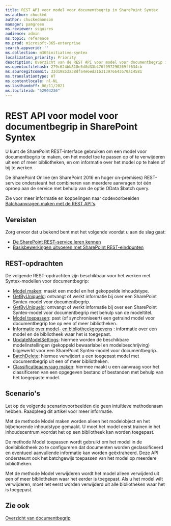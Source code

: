 ```yaml
---
title: REST API voor model voor documentbegrip in SharePoint Syntex
ms.author: chucked
author: chuckedmonson
manager: pamgreen
ms.reviewer: ssquires
audience: admin
ms.topic: reference
ms.prod: microsoft-365-enterprise
search.appverid: ''
ms.collection: m365initiative-syntex
localization_priority: Priority
description: Overzicht van de REST API voor model voor documentbegrip in SharePoint Syntex.
ms.openlocfilehash: 279c624bb818e5d8d33b476f997290269ff634cb
ms.sourcegitcommit: 33d19853a38dfa4e6ed21b313976643670a14581
ms.translationtype: HT
ms.contentlocale: nl-NL
ms.lasthandoff: 06/11/2021
ms.locfileid: "52904236"
---
```

# <a name="sharepoint-syntex-document-understanding-model-rest-api"></a>REST API voor model voor documentbegrip in SharePoint Syntex

U kunt de SharePoint REST-interface gebruiken om een model voor documentbegrip te maken, om het model toe te passen op of te verwijderen uit een of meer bibliotheken, en om informatie over het model op te halen of bij te werken. 

De SharePoint Online (en SharePoint 2016 en hoger on-premises) REST-service ondersteunt het combineren van meerdere aanvragen tot één oproep aan de service met behulp van de optie OData $batch query. 

Zie voor meer informatie en koppelingen naar codevoorbeelden [Batchaanvragen maken met de REST API's](/sharepoint/dev/sp-add-ins/make-batch-requests-with-the-rest-apis.md).

## <a name="prerequisites"></a>Vereisten

Zorg ervoor dat u bekend bent met het volgende voordat u aan de slag gaat:

- [De SharePoint REST-service leren kennen](/sharepoint/dev/sp-add-ins/get-to-know-the-sharepoint-rest-service.md) 
- [Basisbewerkingen uitvoeren met SharePoint REST-eindpunten](/sharepoint/dev/sp-add-ins/complete-basic-operations-using-sharepoint-rest-endpoints.md)

## <a name="rest-commands"></a>REST-opdrachten

De volgende REST-opdrachten zijn beschikbaar voor het werken met Syntex-modellen voor documentbegrip:

- [Model maken](rest-createmodel-method.md): maakt een model en het gekoppelde inhoudstype.
- [GetByUniqueId](rest-getbyuniqueid-method.md): ontvangt of werkt informatie bij over een SharePoint Syntex-model voor documentbegrip.
- [GetByUniqueId](rest-getbytitle-method.md): ontvangt of werkt informatie bij over een SharePoint Syntex-model voor documentbegrip met behulp van de modeltitel.
- [Model toepassen](rest-applymodel-method.md): past (of synchroniseert) een getraind model voor documentbegrip toe op een of meer bibliotheken.
- [Informatie over model- en bibliotheekgegevens](rest-getmodelandlibraryinfo.md) : informatie over een model en de bibliotheek waar het is toegepast.
- [UpdateModelSettings](rest-updatemodelsettings-method.md): hiermee worden de beschikbare modelinstellingen (gekoppeld bewaarlabel en modelbeschrijving) bijgewerkt voor een SharePoint Syntex-model voor documentbegrip.
- [BatchDelete](rest-batchdelete-method.md): hiermee verwijdert u een toegepast model met documentbegrip uit een of meer bibliotheken.
- [Classificatieaanvraag maken](rest-createclassificationrequest.md): hiermee maakt u een aanvraag voor het classificeren van een opgegeven bestand of bestanden met behulp van het toegepaste model.

## <a name="scenarios"></a>Scenario's

Let op de volgende scenariovoorbeelden die geen intuïtieve methodenaam hebben. Raadpleeg dit artikel voor meer informatie.

Met de methode Model maken worden alleen het modelobject en het bijbehorende inhoudstype gemaakt. U moet het model eerst trainen in het inhoudscentrum voordat het op een bibliotheek kan worden toegepast.

De methode Model toepassen wordt gebruikt om het model in de doelbibliotheek zo te configureren dat documenten worden geclassificeerd en eventueel aanvullende informatie kan worden geëxtraheerd. Deze API ondersteunt ook het batchgewijs toepassen van het model op meerdere bibliotheken.

Met de methode Model verwijderen wordt het model alleen verwijderd uit een of meer bibliotheken waar het eerder is toegepast. Als u het model wilt verwijderen, moet het eerst worden verwijderd uit alle bibliotheken waar het is toegepast.


## <a name="see-also"></a>Zie ook

[Overzicht van documentbegrip](../document-understanding-overview.md)

